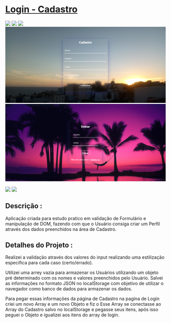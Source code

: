 <h1><a href="#"> Login - Cadastro </a></h1>

<div style="display: inline_block">

<img src="https://img.shields.io/badge/html5-%23E34F26.svg?style=for-the-badge&logo=html5&logoColor=white" />
<img src="https://img.shields.io/badge/css3-%231572B6.svg?style=for-the-badge&logo=css3&logoColor=white" />
<img src="https://img.shields.io/badge/javascript-%23323330.svg?style=for-the-badge&logo=javascript&logoColor=%23F7DF1E" />
  
  
  
</div>

<img src ="/Assets/IMAGES/Cadastro.png" />
<img src ="/Assets/IMAGES/login.png" />

<div style="display: inline_block">

<a href="https://www.linkedin.com/in/gustavolopesdev/" target="_blank"><img src="https://img.shields.io/badge/-LinkedIn-%230077B5?style=for-the-badge&logo=linkedin&logoColor=white" target="_blank"></a>
<a href="https://gustavolopesdev.github.io/PortFolio/" target="_blank"><img src="https://img.shields.io/badge/-Portf%C3%B3lio-brown?style=for-the-badge&logo=true" target="_blank"></a>

</div>

<h2>Descrição :</h2>
<p>Aplicação criada para estudo pratico em validação de Formulário e manipulação de DOM, fazendo com que o Usuário consiga criar um Perfil através dos dados preenchidos na área de Cadastro.</p>
<h2>Detalhes do Projeto :</h2>
<p>Realizei a validação através dos valores do input realizando uma estilização especifica para cada caso (certo/errado).</p>
<p>Utilizei uma arrey vazia para armazenar os Usuários utilizando um objeto pré determinado com os nomes e valores preenchidos pelo Usuário. Salvei as informações no formato JSON no localStorage com objetivo de utilizar o navegador como banco de dados para armazenar os dados.</p>
<p>Para pegar essas informações da página de Cadastro na pagina de Login criei um novo Array e um novo Objeto e fiz o Esse Array se conectasse ao Array do Cadastro salvo no localStorage e pegasse seus itens, após isso peguei o Objeto e igualizei aos itens do array de login.</p>
